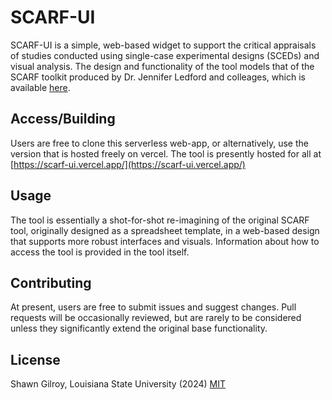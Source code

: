# SCARF-UI

SCARF-UI is a simple, web-based widget to support the critical appraisals of studies conducted using single-case experimental designs (SCEDs) and visual analysis. The design and functionality of the tool models that of the SCARF toolkit produced by Dr. Jennifer Ledford and colleages, which is available [here](https://ebip.vkcsites.org/scarfv2/).

## Access/Building

Users are free to clone this serverless web-app, or alternatively, use the version that is hosted freely on vercel. The tool is presently hosted for all at [https://scarf-ui.vercel.app/](https://scarf-ui.vercel.app/)

## Usage

The tool is essentially a shot-for-shot re-imagining of the original SCARF tool, originally designed as a spreadsheet template, in a web-based design that supports more robust interfaces and visuals. Information about how to access the tool is provided in the tool itself.

## Contributing

At present, users are free to submit issues and suggest changes. Pull requests will be occasionally reviewed, but are rarely to be considered unless they significantly extend the original base functionality.

## License

Shawn Gilroy, Louisiana State University (2024) [MIT](https://choosealicense.com/licenses/mit/)
